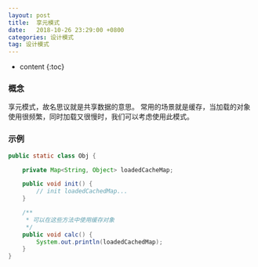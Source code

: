 ```yaml
---
layout: post
title:  享元模式
date:   2018-10-26 23:29:00 +0800
categories: 设计模式
tag: 设计模式
---
```


* content
{:toc}

### 概念

享元模式，故名思议就是共享数据的意思。
常用的场景就是缓存，当加载的对象使用很频繁，同时加载又很慢时，我们可以考虑使用此模式。

### 示例

```java
public static class Obj {

    private Map<String, Object> loadedCacheMap;

    public void init() {
        // init loadedCachedMap...
    }

    /**
     * 可以在这些方法中使用缓存对象
     */
    public void calc() {
        System.out.println(loadedCachedMap);
    }
}
```